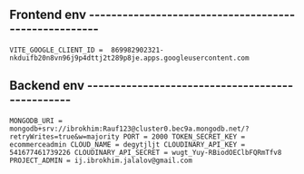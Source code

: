 
## Frontend env -----------------------------------------------------

`
VITE_GOOGLE_CLIENT_ID =  869982902321-nkduifb20n8vn96j9p4dttj2t289p8je.apps.googleusercontent.com
`

## Backend env ------------------------------------------------

`
MONGODB_URI = mongodb+srv://ibrokhim:Rauf123@cluster0.bec9a.mongodb.net/?retryWrites=true&w=majority
PORT = 2000
TOKEN_SECRET_KEY = ecommerceadmin
CLOUD_NAME = degytjljt
CLOUDINARY_API_KEY = 541677461739226
CLOUDINARY_API_SECRET = wugt_Yuy-RBiodOEClbFQRmTfv8
PROJECT_ADMIN = ij.ibrokhim.jalalov@gmail.com
`